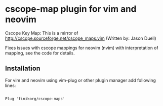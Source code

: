 # cscope-map plugin for vim and neovim
Cscope Key Map: This is a mirror of
http://cscope.sourceforge.net/cscope_maps.vim (Written by: Jason Duell)

Fixes issues with cscope mappings for neovim (nvim) with interpretation
of <Space> mapping, see the code for details.

## Installation

For vim and neovim using vim-plug or other plugin manager add following lines:

```vim

Plug 'finikorg/cscope-maps'

```
